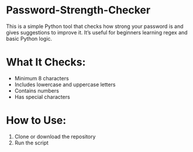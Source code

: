 # Password-Strength-Checker
This is a simple Python tool that checks how strong your password is and gives suggestions to improve it. It’s useful for beginners learning regex and basic Python logic.
 # What It Checks:
- Minimum 8 characters
- Includes lowercase and uppercase letters
- Contains numbers
- Has special characters
 # How to Use:
1. Clone or download the repository
2. Run the script
